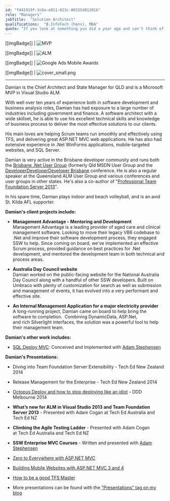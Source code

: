 ```yaml
---
id: "fd41919f-3c6a-e011-823c-00155d012016"
role: "Managers"
jobTitle:  "Solution Architect"
qualifications:  "B.InfoTech (hons), MBA"
quote: "If you look at something you did a year ago and can't think of a better way to do it, it's not a sign you did it perfectly the first time, it's a sign you're not learning."
---
```


[[imgBadge]]
| ![MVP](../badges/Certification-microsoft-mvp.png)

[[imgBadge]]
| ![ALM](../badges/Certification-microsoft-developer-alm.png)

[[imgBadge]]
| ![Google Ads Mobile Awards](../badges/Certification-scrumorg-master-1.png) 

[[imgBadge]]
| ![cover_small.png](./Images/Bio/cover_small.png) 

---

Damian is the Chief Architect and State Manager for QLD and is a Microsoft MVP in Visual Studio ALM.  

With well over ten years of experience both in software development and business analysis roles, Damian has had exposure to a large number of industries including government and finance. A software architect with a wide skillset, he is able to use his excellent technical skills and knowledge of business process to deliver the most effective solutions to our clients.  

His main loves are helping Scrum teams run smoothly and effectively using TFS, and delivering great ASP.NET MVC web applications. He has also had extensive experience in .Net WinForms applications, mobile-targeted websites, and SQL Server.  

Damian is very active in the Brisbane developer community and runs both the [Brisbane .Net User Group](https://www.meetup.com/Brisbane-Net-User-Group/ "Brisbane .Net User Group") (formerly Qld MSDN User Group and the 
[DeveloperDeveloperDeveloper Brisbane](https://www.dddbrisbane.com/) conference. He is also a regular speaker at the Queensland ALM User Group and various conferences and user groups in other states. He's also a co-author of "[Professional Team Foundation Server 2013](https://www.amazon.com/Professional-Team-Foundation-Server-2013/dp/1118836340)".  

 In his spare time, Damian plays indoor and beach volleyball, and is an avid St. Kilda AFL supporter. 

**Damian's client projects include:** 

* **Management Advantage - Mentoring and Development**  
 Management Advantage is a leading provider of aged care and clinical management software. Looking to move their legacy VB6 codebase to .Net and improve their software development process, they engaged SSW to help. Since coming on board, we've implemented an effective Scrum process, provided guidance on best practices for .Net development, and mentored the development team in both technical and process areas.

* **Australia Day Council website**  
Damian worked on the public-facing website for the National Australia Day Council along with a handful of other SSW developers. Built on Umbraco with plenty of customization for search as well as submission and management of events, it has evolved into a very performant and effective site.

* **An Internal Management Application for a major electricity provider**  
A long-running project, Damian came on board to help bring the software to completion.  Combining DynamicData, ASP.Net, and rich Silverlight interfaces, the solution was a powerful tool to help their management team. 

**Damian's other work includes:**  

* [SQL Deploy MVC](https://nuget.org/packages/SSW.SQLDeploy.MVC): Conceived and Implemented with [Adam Stephensen](https://www.ssw.com.au/people/alumni/adam-stephensen)

 **Damian's Presentations:**

* Diving into Team Foundation Server Extensibility - Tech Ed New Zealand 2014

* Release Management for the Enterprise - Tech Ed New Zealand 2014

* [Octopus Deploy and how to stop deploying like an idiot](https://tv.ssw.com/5522/octopus-deploy-and-how-to-stop-deploying-like-an-idiot-damien-brady-ddd-melbourne) - DDD Melbourne 2014

* **What’s new for ALM in Visual Studio 2013 and Team Foundation Server 2013** - Presented with Adam Cogan at Tech Ed Australia and Tech Ed NZ
* **Climbing the Agile Testing Ladder** - Presented with Adam Cogan at Tech Ed Australia and Tech Ed NZ
* **SSW Enterprise MVC Courses** - Written and presented with [Adam Stephensen](https://www.ssw.com.au/people/alumni/adam-stephensen)
* [Zero to Everywhere with ASP.NET MVC](https://tv.ssw.com/1785/ddd-brisbane-damian-brady-zero-to-everywhere "Zero to Everywhere with ASP.NET MVC")
* [Building Mobile Websites with ASP.NET MVC 3 and 4](https://www.slideshare.net/damovisa/building-mobile-websites-with-aspnet-mvc-3-4-11395594 "Building Mobile Websites with ASP.NET MVC 3 and 4")
* [How to be a good TFS Master](https://www.slideshare.net/damovisa/how-to-be-a-good-tfs-master "How to be a good TFS Master")
* More presentations can be found with the ["Presentations" tag on my blog](https://damianbrady.com.au/speaking)
